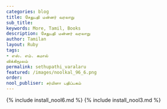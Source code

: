 ```yaml
---
categories: blog
title: சேதுபதி மன்னர் வரலாறு
sub_title: 
keywords: More, Tamil, Books
description: சேதுபதி மன்னர் வரலாறு
author: Tamilan
layout: Ruby
tags:
- எஸ். எம். கமால்
விக்கிமூலம்
permalink: sethupathi_varalaru
featured: /images/noolkal_96_6.png
order: 
nool_publiser: சர்மிளா பதிப்பகம்
---
```

{% include install_nool6.md %}
{% include install_nool3.md %}
